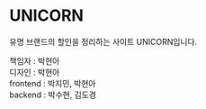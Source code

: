 # UNICORN

유명 브랜드의 할인을 정리하는 사이트 UNICORN입니다.

책임자 : 박현아<br>
디자인 : 박현아<br>
frontend : 박지민, 박현아<br>
backend : 박수현, 김도경<br>
